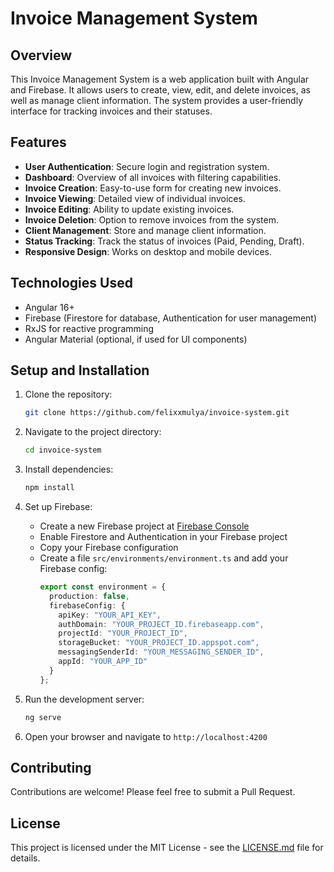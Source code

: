 # Invoice Management System

## Overview

This Invoice Management System is a web application built with Angular and Firebase. It allows users to create, view, edit, and delete invoices, as well as manage client information. The system provides a user-friendly interface for tracking invoices and their statuses.

## Features

- **User Authentication**: Secure login and registration system.
- **Dashboard**: Overview of all invoices with filtering capabilities.
- **Invoice Creation**: Easy-to-use form for creating new invoices.
- **Invoice Viewing**: Detailed view of individual invoices.
- **Invoice Editing**: Ability to update existing invoices.
- **Invoice Deletion**: Option to remove invoices from the system.
- **Client Management**: Store and manage client information.
- **Status Tracking**: Track the status of invoices (Paid, Pending, Draft).
- **Responsive Design**: Works on desktop and mobile devices.

## Technologies Used

- Angular 16+
- Firebase (Firestore for database, Authentication for user management)
- RxJS for reactive programming
- Angular Material (optional, if used for UI components)

## Setup and Installation

1. Clone the repository:
   ```bash
   git clone https://github.com/felixxmulya/invoice-system.git
   ```

2. Navigate to the project directory:
   ```bash
   cd invoice-system
   ```

3. Install dependencies:
   ```bash
   npm install
   ```

4. Set up Firebase:
   - Create a new Firebase project at [Firebase Console](https://console.firebase.google.com/)
   - Enable Firestore and Authentication in your Firebase project
   - Copy your Firebase configuration
   - Create a file `src/environments/environment.ts` and add your Firebase config:
     ```typescript
     export const environment = {
       production: false,
       firebaseConfig: {
         apiKey: "YOUR_API_KEY",
         authDomain: "YOUR_PROJECT_ID.firebaseapp.com",
         projectId: "YOUR_PROJECT_ID",
         storageBucket: "YOUR_PROJECT_ID.appspot.com",
         messagingSenderId: "YOUR_MESSAGING_SENDER_ID",
         appId: "YOUR_APP_ID"
       }
     };
     ```

5. Run the development server:
   ```bash
   ng serve
   ```

6. Open your browser and navigate to `http://localhost:4200`

## Contributing

Contributions are welcome! Please feel free to submit a Pull Request.

## License

This project is licensed under the MIT License - see the [LICENSE.md](LICENSE.md) file for details.
